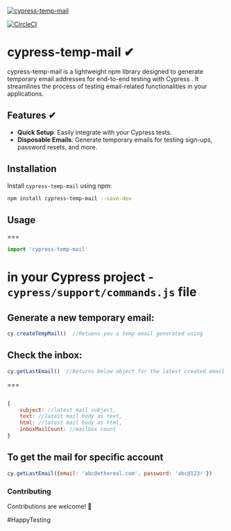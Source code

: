 [![cypress-temp-mail](https://github.com/madhusaran/cypress-temp-mail/actions/workflows/node.js.yml/badge.svg?branch=main)](https://github.com/madhusaran/cypress-temp-mail/actions/workflows/node.js.yml)

[![CircleCI](https://dl.circleci.com/status-badge/img/circleci/EUWyif5YN84SKhaNfWiKfp/SKcU1Ac4pexEmmk3agK539/tree/main.svg?style=svg)](https://dl.circleci.com/status-badge/redirect/circleci/EUWyif5YN84SKhaNfWiKfp/SKcU1Ac4pexEmmk3agK539/tree/main)

# cypress-temp-mail ✔
cypress-temp-mail is a lightweight npm library designed to generate temporary email addresses for end-to-end testing with Cypress . It streamlines the process of testing email-related functionalities in your applications.

## Features ✔

- **Quick Setup**: Easily integrate with your Cypress tests.
- **Disposable Emails**: Generate temporary emails for testing sign-ups, password resets, and more.


## Installation

Install `cypress-temp-mail` using npm:

```bash 
npm install cypress-temp-mail --save-dev
```

## Usage
===
```javascript
import 'cypress-temp-mail'
```
in your Cypress project  - `cypress/support/commands.js` file
===
## Generate a new temporary email:

```javascript
cy.createTempMail()  //Retuens you a temp email generated using

``` 

## Check the inbox:

```javascript
cy.getLastEmail()  //Returns below object for the latest created email . 
```
===

```javascript

{
    subject: //latest mail subject,
    text: //latest mail body as text,
    html: //latest mail body as html,
    inboxMailCount: //mailbox count
}

```

## To get the mail for specific account

```javascript
cy.getLastEmail({email: 'abc@ethereal.com', password: 'abc@123!'}) 

```

### Contributing
Contributions are welcome! 🙏

#HappyTesting
